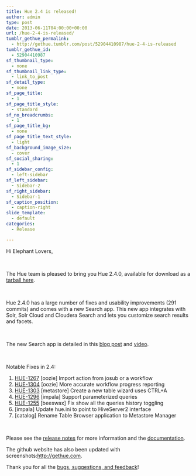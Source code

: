 ```yaml
---
title: Hue 2.4 is released!
author: admin
type: post
date: 2013-06-11T04:00:00+00:00
url: /hue-2-4-is-released/
tumblr_gethue_permalink:
  - http://gethue.tumblr.com/post/52904410987/hue-2-4-is-released
tumblr_gethue_id:
  - 52904410987
sf_thumbnail_type:
  - none
sf_thumbnail_link_type:
  - link_to_post
sf_detail_type:
  - none
sf_page_title:
  - 1
sf_page_title_style:
  - standard
sf_no_breadcrumbs:
  - 1
sf_page_title_bg:
  - none
sf_page_title_text_style:
  - light
sf_background_image_size:
  - cover
sf_social_sharing:
  - 1
sf_sidebar_config:
  - left-sidebar
sf_left_sidebar:
  - Sidebar-2
sf_right_sidebar:
  - Sidebar-1
sf_caption_position:
  - caption-right
slide_template:
  - default
categories:
  - Release

---
```

<span>Hi Elephant Lovers,</span>

<span> </span>

<span>The Hue team is pleased to bring you Hue 2.4.0, available for download as a </span> <a class="trackLink" href="https://cdn.gethue.com/downloads/releases/2.4.0/hue-2.4.0.tgz" target="_blank" rel="noopener noreferrer">tarball here</a><span>.</span>

<span> </span>

<span>Hue 2.4.0 has a large number of fixes and usability improvements (291 commits) and comes with a new Search app. This new app integrates with Solr, Solr Cloud and Cloudera Search and lets you customize search results and facets.</span>

<span> </span>

<span>The new Search app is detailed in this </span><a href="http://gethue.tumblr.com/post/52804483421/demo-search-in-hue-2-4" target="_blank" rel="noopener noreferrer">blog post</a> <span>and </span><a href="https://vimeo.com/68257054" target="_blank" rel="noopener noreferrer">video</a><span>.</span>

<span> </span>

<span>Notable Fixes in 2.4:</span>

  1. <a href="https://issues.cloudera.org/browse/HUE-1267" target="_blank" rel="noopener noreferrer"><span>HUE-1267</span></a> <span>[oozie] Import action from josub or a workflow</span>
  2. <a href="https://issues.cloudera.org/browse/HUE-1304" target="_blank" rel="noopener noreferrer"><span>HUE-1304</span></a> <span>[oozie] More accurate workflow progress reporting</span>
  3. <a href="https://issues.cloudera.org/browse/HUE-1303" target="_blank" rel="noopener noreferrer"><span>HUE-1303</span></a> <span>[metastore] Create a new table wizard uses CTRL+A</span>
  4. <a href="https://issues.cloudera.org/browse/HUE-1296" target="_blank" rel="noopener noreferrer"><span>HUE-1296</span></a> <span>[impala] Support parameterized queries</span>
  5. <a href="https://issues.cloudera.org/browse/HUE-1255" target="_blank" rel="noopener noreferrer"><span>HUE-1255</span></a> <span>[beeswax] Fix show all the queries history toggling</span>
  6. <span>[impala] Update hue.ini to point to HiveServer2 interface</span>
  7. <span>[catalog] Rename Table Browser application to Metastore Manager</span>

<span> </span>

Please see the <a href="http://cloudera.github.com/hue/docs-2.4.0/release-notes/release-notes-2.4.0.html" target="_blank" rel="noopener noreferrer">release notes</a> for more information and the <a href="http://cloudera.github.io/hue/docs-2.4.0/" target="_blank" rel="noopener noreferrer">documentation</a>.

<span>The github website has also been updated with screenshots:</span><http://gethue.com><span>.</span>

<span>Thank you for all the </span><a href="http://groups.google.com/a/cloudera.org/group/hue-user" target="_blank" rel="noopener noreferrer"><span>bugs, suggestions, and feedback</span></a><span>!</span>
